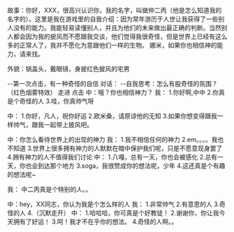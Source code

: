 故事：你好，XXX，很高兴认识你，我的名字，叫做仲二丙（他是怎么知道我的名字的）。这里是我在游戏里的自我介绍：因为常年游历于人世让我获得了一些别人没有的能力。我能轻易读懂别人，并且为他们的未来做出最正确的判断。当然别人都会因为我的披风而不愿跟我交谈，他们觉得我很奇怪，但是世界上已经有这么多的正常人了，我并不愿化为意跟他们一样的生物。
    娜米，如果你也相信神的能力，请来找。

外貌：锅盖头，戴眼镜，身披红色披风的宅男


--第一次点击，有一种奇怪的自信
对话：
--自我思考：怎么有股奇怪的氛围？（红色烟雾特效）
走进 点击
中：哦？你也相信神力？
我：
1.你好啊,中中
2.你真是个奇怪的人
3.哇，你真帅气呀

中：
1.你好，凡人，祝你好运
2.欧米桑，请原谅他的无知
3.如果你想变得跟我一样帅气，跟我一起带上披风吧。

中：你怎么看待世界上的出现的神力
我：
1.我不相信任何的神力
2.em。。。。我也不知道
3.世界上很多拥有神力的人默默在暗中保护我们呢，只是不愿意现身罢了
4.拥有神力的人不值得我们讨论
中：
1.八嘎，总有一天，你也会被感化
2.总有一天，你也会到达那个地方
3.soga，我很赞成你的想法呢，少年
4.这还真是个有趣的想法呢~

我：
中二丙真是个特别的人。。


中：hey，XX同志，你认为我是个怎么样的人
我：
1.非常帅气
2.有意思的人
3.奇怪的人
4.（沉默走开）
中：
1.哈哈哈，你可真是个好教徒！
2.谢谢你，你让我今天拥有了好运！
3.呵！我才不在乎你的想法。
4.奇怪的人啊。。

